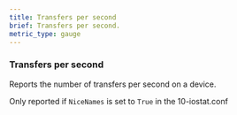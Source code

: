 ```yaml
---
title: Transfers per second
brief: Transfers per second.
metric_type: gauge
---
```

### Transfers per second

Reports the number of transfers per second on a device.

Only reported if `NiceNames` is set to `True` in the 10-iostat.conf